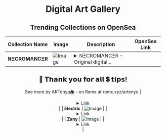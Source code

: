 <div align="center">

# Digital Art Gallery

## Trending Collections on OpenSea

| Collection Name                       | Image                                                                                     | Description                       | OpenSea Link                                                                                          |
|---------------------------------------|-------------------------------------------------------------------------------------------|-----------------------------------|--------------------------------------------------------------------------------------------------------|
| **NΞCROMΛNCΞR** | ![Image](https://i.seadn.io/s/raw/files/70fe762343a84bc7b87d46e8cd16ad64.png?w=500&auto=format?w=200&auto=format) | <details><summary>NΞCROMΛNCΞR - Original digital...</summary>NΞCROMΛNCΞR - Original digital artwork by ARTenyo👁️⃤ - 

🤗 𝗧𝗵𝗮𝗻𝗸 𝘆𝗼𝘂 𝗳𝗼𝗿 𝗮𝗹𝗹 💲 𝘁𝗶𝗽𝘀!
--
See more by ARTenyo👁️⃤ - on Remx at remx.xyz/artenyo</details> | <details><summary>Link</summary>[NΞCROMΛNCΞR](https://opensea.io/collection/nkscromlncksr)</details> |
| **Electric** | ![Image](https://i.seadn.io/s/raw/files/cc10d3ccde279e797ece72f1a9fb9b51.jpg?w=500&auto=format?w=200&auto=format) |  | <details><summary>Link</summary>[Electric](https://opensea.io/collection/electric-622)</details> |
| **Zany** | ![Image](https://i.seadn.io/s/raw/files/65df173824bf496b76e1dff19047f48e.jpg?w=500&auto=format?w=200&auto=format) |  | <details><summary>Link</summary>[Zany](https://opensea.io/collection/zany-581)</details> |

</div>